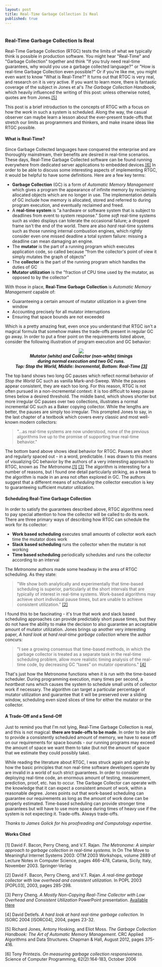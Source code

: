 ```yaml
---
layout: post
title: Real-Time Garbage Collection Is Real
published: true
---
```

# 
### Real-Time Garbage Collection Is Real

Real-Time Garbage Collection (RTGC) tests the limits of what we typically think is possible in production software. You might hear "Real-Time" and "Garbage Collection" together and think "If you truly need real-time guarantees, why would you use a garbage collected language?" or "How is real-time Garbage Collection even possible?" Or if you're like me, you might even want to know "What is Real-Time?" It turns out that RTGC is very real, and research on it is very active. If you want to learn more, there is fantastic coverage of the subject in Jones et al's *The Garbage Collection Handbook,* which heavily influenced the writing of this post: unless otherwise noted, quotes are from Jones.<a href="#bib5">[5]</a>

This post is a brief introduction to the concepts of RTGC with a focus on how the *work* in such a system is scheduled. Along the way, the casual observer can maybe learn a lesson about the ever-present trade-offs that stretch our limits as programmers and thinkers, and make insane ideas like RTGC possible.

#### What is Real-Time?

Since Garbage Collected languages have conquered the enterprise and are thoroughly mainstream, their benefits are desired in real-time scenarios. These days, Real-Time Garbage Collected software can be found running everywhere from dedicated server applications to embedded devices.<a href="#bib6">[6]</a> In order to be able to discuss some interesting aspects of implementing RTGC, it would be helpful to have some definitions. Here are a few key terms:

* **Garbage Collection** (GC) is a form of *Automatic Memory Management* which gives a program the appearance of infinite memory by reclaiming allocated objects which are no longer in use. The implementation details of GC include how memory is allocated, stored and referred to during program execution, and eventually reclaimed and freed.
* A **real-time system** is "a hardware or software system that is subject to deadlines from event to system response." Some *soft* real-time systems such as video displays can tolerate the occasional failure; a dropped frame isn't the end of the world. There are also *hard* real-time systems such as those running internal combustion engines, which rightly consider even one missed deadline a total system failure: missing a deadline can mean damaging an engine.
* The **mutator** is the part of a running program which executes application code, so called because "from the collector's point of view it simply mutates the graph of objects"
* The **collector** is the part of the running program which handles the duties of GC
* **Mutator utilization** is the "fraction of CPU time used by the mutator, as opposed to by the collector"

With those in place, **Real-Time Garbage Collection** is *Automatic Memory Management* capable of:

* Guaranteeing a certain amount of mutator utilization in a given time window
* Accounting precisely for all mutator interruptions
* Ensuring that space bounds are not exceeded

Which is a pretty amazing feat, even once you understand that RTGC isn't a magical formula that somehow makes the trade-offs present in regular GC go away. In order to put a finer point on the requirements listed above, consider the following illustration of program execution and GC behavior:

<center><img src="http://michaelrbernste.in/images/real_time_pauses.png"></center>
<center><b><i>Mutator (white) and Collector (non-white) timings<br/>during normal execution and two GC runs.<br/>
        Top: Stop the World, Middle: Incremental, Bottom: Real-Time <a href="#bib4">[3]</a></i></b></center>

The top band shows two long GC pauses which reflect normal behavior of *Stop the World* GC such as vanilla Mark-and-Sweep. While the pauses appear consistent, they are each too long. For this reason, RTGC is not often pursued in a non-incremental context: it is too difficult to keep pause times below a desired threshold. The middle band, which shows shorter but more irregular GC pauses over two collections, illustrates a normal incremental GC such as a Baker copying collector. While the lengths are better, the pauses are simply too irregular. This prompted Jones to say, in the last chapter of a textbook which covers every classic and most well-known modern collectors:

> "...as real-time systems are now understood, none of the previous algorithms live up to the promise of supporting true real-time behavior."

The bottom band above shows ideal behavior for RTGC. Pauses are short and regularly spaced out - in a word, predictable. I was drawn to this means of visualizing GC behavior by the authors of a very interesting approach to RTGC, known as *The Metronome.*<a href="#bib1">[1]</a> <a href="#bib3">[3]</a> The algorithm is interesting for a number of reasons, but I found one detail particularly striking, as a tweak to the algorithm is made in an area not often explored in GC. The authors suggest that a different means of *scheduling* the collector execution is key to guaranteeing sufficient mutator utilization.

#### Scheduling Real-Time Garbage Collection

In order to satisfy the guarantees described above, RTGC algorithms need to pay special attention to how the collector will be called to do its work. There are three primary ways of describing how RTGC can schedule the work for its collector:

* **Work based scheduling** executes small amounts of collector work each time the mutator does work
* **Slack based scheduling** runs the collector when the mutator is not working
* **Time based scheduling** periodically schedules and runs the collector according to an interval

The *Metronome* authors made some headway in the area of RTGC scheduling. As they state:

> "We show both analytically and experimentally that time-based scheduling is superior, particularly at the short intervals that are typically of interest in real-time systems. Work-based algorithms may achieve short individual pause times, but are unable to achieve consistent utilization." <a href="#bib2">[2]</a>

I found this to be fascinating - it's true that work and slack based scheduling approaches can provide predictably short pause times, but they do not have the ability to make the decision to also guarantee an acceptable amount of mutator utilization. Jones brings up another very interesting paper, *A hard look at hard real-time garbage collection* where the author concurs:

> "I see a growing consensus that time-based methods, in which the garbage collector is treated as a separate task in the real-time scheduling problem, allow more realistic timing analysis of the real-time code, by decreasing GC “taxes” on mutator operations." <a href="#bib4">[4]</a>

That's just how the Metronome functions when it is run with the time-based scheduler. During programming execution, many times per second, a *heartbeat* runs which causes the system to schedule small units of collector work if necessary. The algorithm can target a particular percentage of mutator utilization and guarantee that it will be preserved over a sliding window, scheduling even sized slices of time for either the mutator or the collector.

#### A Trade-Off and a Send-Off

Just to remind you that I'm not lying, Real-Time Garbage Collection is real, and this is not magical: **there are trade-offs to be made**. In order to be able to provide a consistently scheduled amount of memory, we have to ease off on our requirements for space bounds - our running programs may exceed the amount of space we want them to take (but not the amount of space that we estimate they could possibly take).

While reading the literature about RTGC, I was struck again and again by how the basic principles that non real-time software developers operate by are invalid in a world of such strict guarantees. In order to consider deploying real-time code, an enormous amount of testing, measurement, prediction, proof, etc. has to occur. The Garbage Collector can operate with the knowledge that it can expect a consistent amount of work, within a reasonable degree. Jones points out that work-based scheduling can guarantee our requirements as long as the amount of work done can be properly estimated. Time-based scheduling can provide stronger time guarantees but will have to use more space during times of heavy use if the system is not expecting it. Trade-offs. Always trade-offs.

*Thanks to James Golick for his proofreading and Computology expertise.*

#### Works Cited

<a id="bib1">[1]</a> David F. Bacon, Perry Cheng, and V.T. Rajan. *The Metronome: A simpler approach to garbage collection in real-time systems.* In On The Move to Meaningful Internet Systems 2003: OTM 2003 Workshops, volume 2889 of Lecture Notes in Computer Science, pages 466-478, Catania, Sicily, Italy, November 2003. Springer-Verlag

<a id="bib2">[2]</a> David F. Bacon, Perry Cheng, and V.T. Rajan. *A real-time garbage collector with low overhead and consistent utilization.* In POPL 2003 [POPL03], 2003, pages 285-298.

<a id="bib3">[3]</a> Perry Cheng. *A Mostly Non-Copying Real-Time Collector with Low Overhead and Consistent Utilization* PowerPoint presentation. <a href="https://www.google.com/url?sa=t&rct=j&q=&esrc=s&source=web&cd=3&ved=0CEIQFjAC&url=http%3A%2F%2Fwww.research.ibm.com%2Fmetronome%2Ftalks%2FCheng03RealtimeTalk.ppt&ei=FISsUalEi_zgA6q_gKgN&usg=AFQjCNENCLDCMhnl7kzKjiOyakYG9SSDwQ&sig2=EQE8W4WNYKbKzAovyrT0ow&bvm=bv.47244034,d.dmg">Available Here</a>

<a id="bib4">[4]</a> David Detlefs. *A hard look at hard real-time garbage collection.* In ISORC 2004 [ISORC04], 2004, pages 23-32.

<a id="bib5">[5]</a> Richard Jones, Antony Hosking, and Eliot Moss. *The Garbage Collection Handbook: The Art of Automatic Memory Management.* CRC Applied Algorithms and Data Structures. Chapman & Hall, August 2012, pages 375-416.

<a id="bib6">[6]</a> Tony Printezis. *On measuring garbage collection responsiveness.* Science of Computer Programming, 62(2):164-183, October 2006
